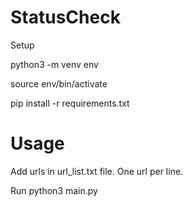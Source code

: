 # StatusCheck

Setup

python3 -m venv env

source env/bin/activate

pip install -r requirements.txt


# Usage

Add urls in url_list.txt file. One url per line.

Run python3 main.py
